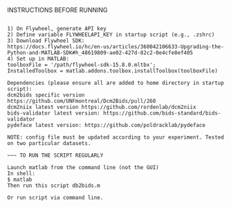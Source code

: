 INSTRUCTIONS BEFORE RUNNING

~~~ FIRST TIME SET UP

1) On Flywheel, generate API key
2) Define variable FLYWHEELAPI_KEY in startup script (e.g., .zshrc)
3) Download Flywheel SDK:
https://docs.flywheel.io/hc/en-us/articles/360042106633-Upgrading-the-Python-and-MATLAB-SDK#h_48619809-ae02-427d-82c2-0e4cfe8ef405
4) Set up in MATLAB:
toolboxFile = '/path/flywheel-sdk-15.8.0.mltbx';
InstalledToolbox = matlab.addons.toolbox.installToolbox(toolboxFile)

Dependencies (please ensure all are added to home directory in startup script): 
dcm2bids specific version https://github.com/UNFmontreal/Dcm2Bids/pull/260
dcm2niix latest version https://github.com/rordenlab/dcm2niix
bids-validator latest version: https://github.com/bids-standard/bids-validator
pydeface latest version: https://github.com/poldracklab/pydeface

NOTE: config file must be updated according to your experiment. Tested on two particular datasets.

~~~ TO RUN THE SCRIPT REGULARLY

Launch matlab from the command line (not the GUI)
In shell: 
$ matlab
Then run this script db2bids.m

Or run script via command line.
